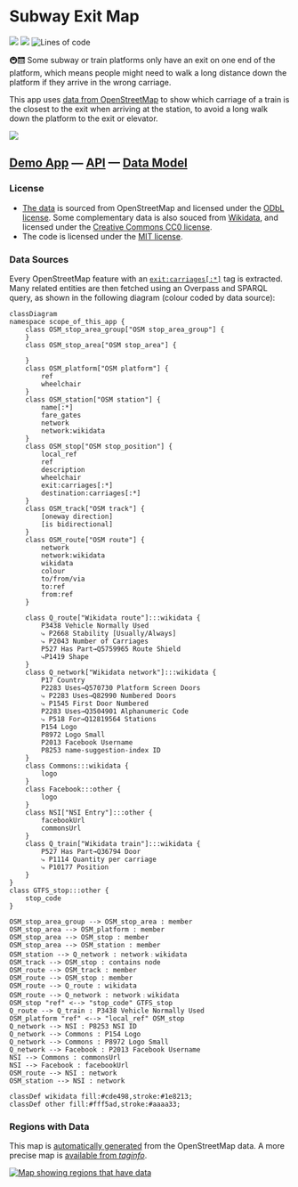 # Subway Exit Map

![](https://github.com/k-yle/subway-exit-map/actions/workflows/ci.yml/badge.svg)
![](https://github.com/k-yle/subway-exit-map/actions/workflows/cron.yml/badge.svg)
![Lines of code](https://sloc.xyz/github/k-yle/subway-exit-map)

🚇🛗 Some subway or train platforms only have an exit on one end of the platform, which means people might need to walk a long distance down the platform if they arrive in the wrong carriage.

This app uses [data from OpenStreetMap](https://osm.wiki/Key:exit:carriages) to show which carriage of a train is the closest to the exit when arriving at the station, to avoid a long walk down the platform to the exit or elevator.

![](https://upload.wikimedia.org/wikipedia/commons/0/0d/Train_platform_exit_locations_with_destination.png)

## [Demo App](https://exits.to) — [API](https://kyle.kiwi/subway-exit-map/api.json) — [Data Model](https://osm.wiki/Key:exit:carriages)

### License

- [The data](https://kyle.kiwi/subway-exit-map/api.json) is sourced from OpenStreetMap and licensed under the [ODbL license](https://osm.org/copyright). Some complementary data is also souced from [Wikidata](https://wikidata.org), and licensed under the [Creative Commons CC0 license](https://wikidata.org/wiki/Wikidata:Copyright).
- The code is licensed under the [MIT license](./LICENSE).

### Data Sources

Every OpenStreetMap feature with an [`exit:carriages[:*]`](https://osm.wiki/Key:exit:carriages) tag is extracted.
Many related entities are then fetched using an Overpass and SPARQL query, as shown in the following diagram (colour coded by data source):

```mermaid
classDiagram
namespace scope_of_this_app {
    class OSM_stop_area_group["OSM stop_area_group"] {
    }
    class OSM_stop_area["OSM stop_area"] {

    }
    class OSM_platform["OSM platform"] {
        ref
        wheelchair
    }
    class OSM_station["OSM station"] {
        name[:*]
        fare_gates
        network
        network:wikidata
    }
    class OSM_stop["OSM stop_position"] {
        local_ref
        ref
        description
        wheelchair
        exit:carriages[:*]
        destination:carriages[:*]
    }
    class OSM_track["OSM track"] {
        [oneway direction]
        [is bidirectional]
    }
    class OSM_route["OSM route"] {
        network
        network:wikidata
        wikidata
        colour
        to/from/via
        to:ref
        from:ref
    }

    class Q_route["Wikidata route"]:::wikidata {
        P3438 Vehicle Normally Used
        ⤷ P2668 Stability [Usually/Always]
        ⤷ P2043 Number of Carriages
        P527 Has Part→Q5759965 Route Shield
        ⤷P1419 Shape
    }
    class Q_network["Wikidata network"]:::wikidata {
        P17 Country
        P2283 Uses→Q570730 Platform Screen Doors
        ⤷ P2283 Uses→Q82990 Numbered Doors
        ⤷ P1545 First Door Numbered
        P2283 Uses→Q3504901 Alphanumeric Code
        ⤷ P518 For→Q12819564 Stations
        P154 Logo
        P8972 Logo Small
        P2013 Facebook Username
        P8253 name-suggestion-index ID
    }
    class Commons:::wikidata {
        logo
    }
    class Facebook:::other {
        logo
    }
    class NSI["NSI Entry"]:::other {
        facebookUrl
        commonsUrl
    }
    class Q_train["Wikidata train"]:::wikidata {
        P527 Has Part→Q36794 Door
        ⤷ P1114 Quantity per carriage
        ⤷ P10177 Position
    }
}
class GTFS_stop:::other {
    stop_code
}

OSM_stop_area_group --> OSM_stop_area : member
OSM_stop_area --> OSM_platform : member
OSM_stop_area --> OSM_stop : member
OSM_stop_area --> OSM_station : member
OSM_station --> Q_network : network﹕wikidata
OSM_track --> OSM_stop : contains node
OSM_route --> OSM_track : member
OSM_route --> OSM_stop : member
OSM_route --> Q_route : wikidata
OSM_route --> Q_network : network﹕wikidata
OSM_stop "ref" <--> "stop_code" GTFS_stop
Q_route --> Q_train : P3438 Vehicle Normally Used
OSM_platform "ref" <--> "local_ref" OSM_stop
Q_network --> NSI : P8253 NSI ID
Q_network --> Commons : P154 Logo
Q_network --> Commons : P8972 Logo Small
Q_network --> Facebook : P2013 Facebook Username
NSI --> Commons : commonsUrl
NSI --> Facebook : facebookUrl
OSM_route --> NSI : network
OSM_station --> NSI : network

classDef wikidata fill:#cde498,stroke:#1e8213;
classDef other fill:#fff5ad,stroke:#aaaa33;
```

### Regions with Data

This map is [automatically generated](./script/build/generateReadmeMap.ts) from the OpenStreetMap data.
A more precise map is [available from _taginfo_](https://taginfo.osm.org/keys/exit:carriages:forward#map).

[![Map showing regions that have data](https://kyle.kiwi/subway-exit-map/map.svg)](https://exits.to)
